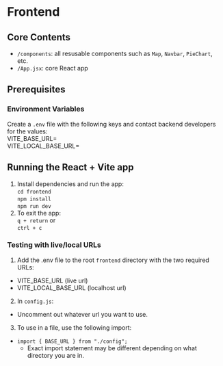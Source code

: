 # Frontend 

## Core Contents 
- `/components`: all resusable components such as `Map`, `Navbar`, `PieChart`, etc. 
- `/App.jsx`: core React app 

## Prerequisites 

### Environment Variables

Create a `.env` file with the following keys and contact backend developers for the values: \
VITE_BASE_URL= \
VITE_LOCAL_BASE_URL=

## Running the React + Vite app 

1. Install dependencies and run the app: \
`cd frontend` \
`npm install` \
`npm run dev` 
2. To exit the app: \
`q + return` or \
`ctrl + c`


### Testing with live/local URLs

1. Add the .env file to the root `frontend` directory with the two required URLs: 
  - VITE_BASE_URL (live url) 
  - VITE_LOCAL_BASE_URL (localhost url)
2. In `config.js`: 
  - Uncomment out whatever url you want to use. 
3. To use in a file, use the following import: 
  - `import { BASE_URL } from "./config";` 
    - Exact import statement may be different depending on what directory you are in. 